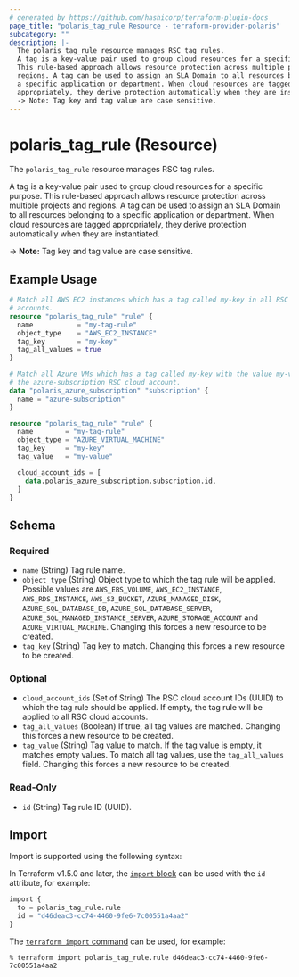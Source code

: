 ```yaml
---
# generated by https://github.com/hashicorp/terraform-plugin-docs
page_title: "polaris_tag_rule Resource - terraform-provider-polaris"
subcategory: ""
description: |-
  The polaris_tag_rule resource manages RSC tag rules.
  A tag is a key-value pair used to group cloud resources for a specific purpose.
  This rule-based approach allows resource protection across multiple projects and
  regions. A tag can be used to assign an SLA Domain to all resources belonging to
  a specific application or department. When cloud resources are tagged
  appropriately, they derive protection automatically when they are instantiated.
  -> Note: Tag key and tag value are case sensitive.
---
```


# polaris_tag_rule (Resource)

The `polaris_tag_rule` resource manages RSC tag rules.

A tag is a key-value pair used to group cloud resources for a specific purpose.
This rule-based approach allows resource protection across multiple projects and
regions. A tag can be used to assign an SLA Domain to all resources belonging to
a specific application or department. When cloud resources are tagged
appropriately, they derive protection automatically when they are instantiated.

-> **Note:** Tag key and tag value are case sensitive.

## Example Usage

```terraform
# Match all AWS EC2 instances which has a tag called my-key in all RSC cloud
# accounts.
resource "polaris_tag_rule" "rule" {
  name           = "my-tag-rule"
  object_type    = "AWS_EC2_INSTANCE"
  tag_key        = "my-key"
  tag_all_values = true
}

# Match all Azure VMs which has a tag called my-key with the value my-value in
# the azure-subscription RSC cloud account.
data "polaris_azure_subscription" "subscription" {
  name = "azure-subscription"
}

resource "polaris_tag_rule" "rule" {
  name        = "my-tag-rule"
  object_type = "AZURE_VIRTUAL_MACHINE"
  tag_key     = "my-key"
  tag_value   = "my-value"

  cloud_account_ids = [
    data.polaris_azure_subscription.subscription.id,
  ]
}
```

<!-- schema generated by tfplugindocs -->
## Schema

### Required

- `name` (String) Tag rule name.
- `object_type` (String) Object type to which the tag rule will be applied. Possible values are `AWS_EBS_VOLUME`, `AWS_EC2_INSTANCE`, `AWS_RDS_INSTANCE`, `AWS_S3_BUCKET`, `AZURE_MANAGED_DISK`, `AZURE_SQL_DATABASE_DB`, `AZURE_SQL_DATABASE_SERVER`, `AZURE_SQL_MANAGED_INSTANCE_SERVER`, `AZURE_STORAGE_ACCOUNT` and `AZURE_VIRTUAL_MACHINE`. Changing this forces a new resource to be created.
- `tag_key` (String) Tag key to match. Changing this forces a new resource to be created.

### Optional

- `cloud_account_ids` (Set of String) The RSC cloud account IDs (UUID) to which the tag rule should be applied. If empty, the tag rule will be applied to all RSC cloud accounts.
- `tag_all_values` (Boolean) If true, all tag values are matched. Changing this forces a new resource to be created.
- `tag_value` (String) Tag value to match. If the tag value is empty, it matches empty values. To match all tag values, use the `tag_all_values` field. Changing this forces a new resource to be created.

### Read-Only

- `id` (String) Tag rule ID (UUID).

## Import

Import is supported using the following syntax:

In Terraform v1.5.0 and later, the [`import` block](https://developer.hashicorp.com/terraform/language/import) can be used with the `id` attribute, for example:

```terraform
import {
  to = polaris_tag_rule.rule
  id = "d46deac3-cc74-4460-9fe6-7c00551a4aa2"
}
```

The [`terraform import` command](https://developer.hashicorp.com/terraform/cli/commands/import) can be used, for example:

```shell
% terraform import polaris_tag_rule.rule d46deac3-cc74-4460-9fe6-7c00551a4aa2
```
